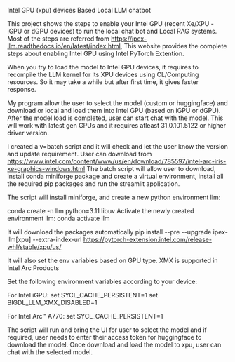 Intel GPU (xpu) devices Based Local LLM chatbot

This project shows the steps to enable your Intel GPU (recent Xe/XPU - iGPU or dGPU devices) to run the local chat bot and Local RAG systems.
Most of the steps are referred from https://ipex-llm.readthedocs.io/en/latest/index.html,
This website provides the complete steps about enabling Intel GPU using Intel PyTorch Extention.

When you try to load the model to Intel GPU devices, it requires to recompile the LLM kernel for its XPU devices using CL/Computing resources. So it may take a while but after first time, it gives faster response.

My program allow the user to select the model (custom or huggingface) and download or local and load them into Intel GPU (based on iGPU or dGPU). After the model load is completed, user can start chat with the model.
This will work with latest gen GPUs and it requires atleast 31.0.101.5122 or higher driver version.

I created a v=batch script and it will check and let the user know the version and update requirement. User can download from https://www.intel.com/content/www/us/en/download/785597/intel-arc-iris-xe-graphics-windows.html
The batch script will allow user to download, install conda miniforge package and create a virtual environment, install all the required pip packages and run the streamlit application.

The script will install miniforge, and create a new python environment llm:

conda create -n llm python=3.11 libuv
Activate the newly created environment llm:
conda activate llm

It will download the packages automatically
pip install --pre --upgrade ipex-llm[xpu] --extra-index-url https://pytorch-extension.intel.com/release-whl/stable/xpu/us/

It will also set the env variables based on GPU type. XMX is supported in Intel Arc Products

Set the following environment variables according to your device:

For Intel iGPU:
set SYCL_CACHE_PERSISTENT=1
set BIGDL_LLM_XMX_DISABLED=1

For Intel Arc™ A770:
set SYCL_CACHE_PERSISTENT=1

The script will run and bring the UI for user to select the model and if required, user needs to enter their access token for huggingface to download the model. Once download and load the model to xpu, user can chat with the selected model.

